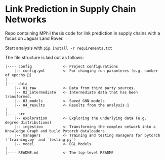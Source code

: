 # Link Prediction in Supply Chain Networks

Repo containing MPhil thesis code for link prediction in supply chains with a focus on Jaguar Land Rover.

Start analysis with `pip install -r requirements.txt`

The file structure is laid out as follows:

```
|---- config              <- Project configurations
    |-- config.yml        <- For changing run paramteres (e.g. number of epochs 🌝)
|
|---- data
    |-- 01_raw            <- Data from third party sources.
    |-- 02_intermediate   <- Intermediate data that has been transformed.
    |-- 03_models         <- Saved GNN models 
    |-- 04_results        <- Results from the analysis 🚀
|
|---- src
    |-- exploration       <- Exploring the underlying data (e.g. degree distributions)
    |-- ingestion         <- Transforming the complex network into a Knowledge Graph and build Pytorch dataloaders
    |-- managers          <- Training and testing managers for pytorch (`training.py` and `testing.py`)
    |-- model             <- DGL Models
|
|---- README.md           <- The top-level README
